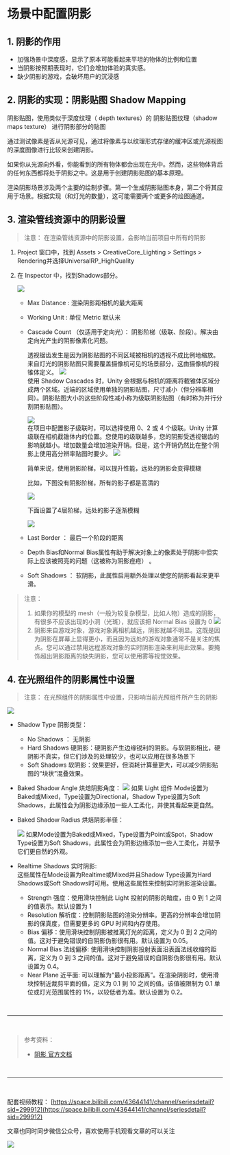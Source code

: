 # 场景中配置阴影

## 1. 阴影的作用

* 加强场景中深度感，显示了原本可能看起来平坦的物体的比例和位置
* 当阴影按预期表现时，它们会增加体验的真实感。
* 缺少阴影的游戏，会破坏用户的沉浸感

## 2. 阴影的实现：阴影贴图 Shadow Mapping

阴影贴图，使用类似于深度纹理（ depth textures）的 阴影贴图纹理（shadow maps texture） 进行阴影部分的贴图

通过测试像素是否从光源可见，通过将像素与以纹理形式存储的缓冲区或光源视图的深度图像进行比较来创建阴影。

如果你从光源向外看，你能看到的所有物体都会出现在光中。然而，这些物体背后的任何东西都将处于阴影之中。这是用于创建阴影贴图的基本原理。

渲染阴影场景涉及两个主要的绘制步骤。第一个生成阴影贴图本身，第二个将其应用于场景。根据实现（和灯光的数量），这可能需要两个或更多的绘图通道。

## 3. 渲染管线资源中的阴影设置

> 注意：
> 在渲染管线资源中的阴影设置，会影响当前项目中所有的阴影

1. Project 窗口中，找到 Assets > CreativeCore_Lighting > Settings > Rendering并选择UniversalRP_HighQuality 
2. 在 Inspector 中，找到Shadows部分。

    ![](../imgs/urp_shadows.png)

   *  Max Distance : 渲染阴影距相机的最大距离 
   *  Working Unit : 单位 Metric 默认米
   *  Cascade Count （仅适用于定向光）： 阴影阶梯（级联、阶段）。解决由定向光产生的阴影像素化问题。
  
        透视锯齿发生是因为阴影贴图的不同区域被相机的透视不成比例地缩放。来自灯光的阴影贴图只需要覆盖摄像机可见的场景部分，这由摄像机的视锥体定义。
        ![](../imgs/DirShadowAliasing.jpg)  
        使用 Shadow Cascades 时，Unity 会根据与相机的距离将截锥体区域分成两个区域。近端的区域使用单独的阴影贴图，尺寸减小（但分辨率相同）。阴影贴图大小的这些阶段性减小称为级联阴影贴图（有时称为并行分割阴影贴图）。

        ![](../imgs/ShadMapCascadeDiagram.svg)  
        在项目中配置影子级联时，可以选择使用 0、2 或 4 个级联。Unity 计算级联在相机截锥体内的位置。您使用的级联越多，您的阴影受透视锯齿的影响就越小。增加数量会增加渲染开销。但是，这个开销仍然比在整个阴影上使用高分辨率贴图时要少。
        ![](../imgs/ShadCascade4.jpg)

        简单来说，使用阴影阶梯，可以提升性能，远处的阴影会变得模糊
        
        比如，下图没有阴影阶梯，所有的影子都是高清的

        ![](../imgs/Cascades1.png)
        
        下面设置了4层阶梯，远处的影子逐渐模糊

        ![](../imgs/Cascades2.png)
   *  Last Border ： 最后一个阶段的距离
   *   Depth Bias和Normal Bias属性有助于解决对象上的像素处于阴影中但实际上应该被照亮的问题（这被称为阴影痤疮）  。
   *  Soft Shadows ： 软阴影，此属性启用额外处理以使您的阴影看起来更平滑。

> 注意：  
> 1. 如果你的模型的 mesh（一般为较复杂模型，比如人物）造成的阴影，有很多不应该出现的小洞（光斑），就应该把 Normal Bias 设置为 0
![](../imgs/shadow_normal_bias.png)
> 2. 阴影来自游戏对象，游戏对象离相机越远，阴影就越不明显。这既是因为阴影在屏幕上显得更小，而且因为远处的游戏对象通常不是关注的焦点。您可以通过禁用远程游戏对象的实时阴影渲染来利用此效果。要掩饰超出阴影距离的缺失阴影，您可以使用雾等视觉效果。

## 4. 在光照组件的阴影属性中设置

> 注意：
> 在光照组件的阴影属性中设置，只影响当前光照组件所产生的阴影

![](../imgs/light_shadows.png)

* Shadow Type 阴影类型：
  * No Shadows ： 无阴影
  * Hard Shadows 硬阴影：硬阴影产生边缘锐利的阴影。与软阴影相比，硬阴影不真实，但它们涉及的处理较少，也可以应用在很多场景下
  * Soft Shadows 软阴影：效果更好，但消耗计算量更大，可以减少阴影贴图的“块状”混叠效果。
* Baked Shadow Angle 烘焙阴影角度：
    ![](../imgs/bakedShadowsAngle.png)
    如果 Light 组件 Mode设置为Baked或Mixed，Type设置为Directional，Shadow Type设置为Soft Shadows，此属性会为阴影边缘添加一些人工柔化，并使其看起来更自然。

* Baked Shadow Radius 烘焙阴影半径：  
  
  ![](../imgs/BakedShadowRadius.png)
  如果Mode设置为Baked或Mixed，Type设置为Point或Spot，Shadow Type设置为Soft Shadows，此属性会为阴影边缘添加一些人工柔化，并赋予它们更自然的外观。

* Realtime Shadows 实时阴影:  
  这些属性在Mode设置为Realtime或Mixed并且Shadow Type设置为Hard Shadows或Soft Shadows时可用。使用这些属性来控制实时阴影渲染设置。
  * Strength 强度：使用滑块控制此 Light 投射的阴影的暗度，由 0 到 1 之间的值表示。默认设置为 1
  * Resolution 解析度：控制阴影贴图的渲染分辨率。更高的分辨率会增加阴影的保真度，但需要更多的 GPU 时间和内存使用。
  * Bias 偏移：使用滑块控制阴影被推离灯光的距离，定义为 0 到 2 之间的值。这对于避免错误的自阴影伪影很有用。默认设置为 0.05。
  * Normal Bias 法线偏移: 使用滑块控制阴影投射表面沿表面法线收缩的距离，定义为 0 到 3 之间的值。这对于避免错误的自阴影伪影很有用。默认设置为 0.4。
  * Near Plane 近平面: 可以理解为“最小投影距离”。在渲染阴影时，使用滑块控制近裁剪平面的值，定义为 0.1 到 10 之间的值。该值被限制为 0.1 单位或灯光范围属性的 1%，以较低者为准。默认设置为 0.2。
  
<br>
<hr>
<br>

> 参考资料：
> * [阴影 官方文档](https://docs.unity3d.com/2022.2/Documentation/Manual/Shadows.html)

<br>
<hr>
<br>

配套视频教程：
[https://space.bilibili.com/43644141/channel/seriesdetail?sid=299912](https://space.bilibili.com/43644141/channel/seriesdetail?sid=299912)

文章也同时同步微信公众号，喜欢使用手机观看文章的可以关注

![](../imgs/微信公众号二维码.jpg)
